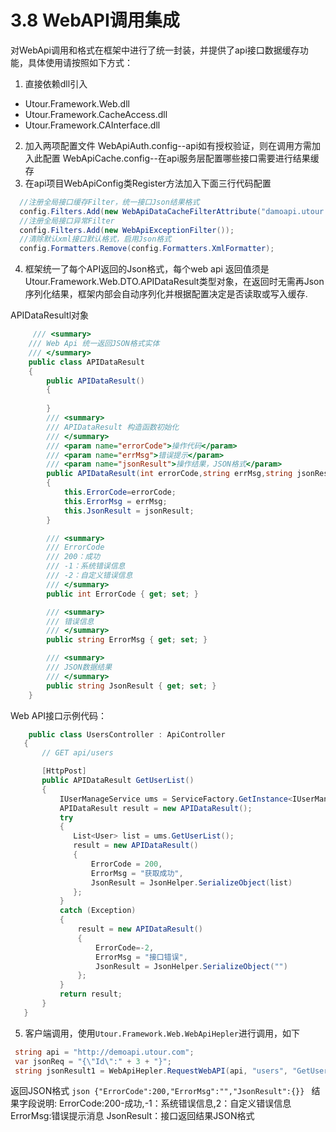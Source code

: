 # 3.8 WebAPI调用集成
对WebApi调用和格式在框架中进行了统一封装，并提供了api接口数据缓存功能，具体使用请按照如下方式：
1. 直接依赖dll引入
  - Utour.Framework.Web.dll
  - Utour.Framework.CacheAccess.dll
  - Utour.Framework.CAInterface.dll
2. 加入两项配置文件
   WebApiAuth.config--api如有授权验证，则在调用方需加入此配置
   WebApiCache.config--在api服务层配置哪些接口需要进行结果缓存
3. 在api项目WebApiConfig类Register方法加入下面三行代码配置
```C#
  //注册全局接口缓存Filter，统一接口Json结果格式
  config.Filters.Add(new WebApiDataCacheFilterAttribute("damoapi.utour.com"));
  //注册全局接口异常Filter
  config.Filters.Add(new WebApiExceptionFilter());
  //清除默认xml接口默认格式，启用Json格式
  config.Formatters.Remove(config.Formatters.XmlFormatter);
 ```
4. 框架统一了每个API返回的Json格式，每个web api 返回值须是Utour.Framework.Web.DTO.APIDataResult类型对象，在返回时无需再Json序列化结果，框架内部会自动序列化并根据配置决定是否读取或写入缓存.

  APIDataResultl对象
```C#
     /// <summary>
    /// Web Api 统一返回JSON格式实体
    /// </summary>
    public class APIDataResult
    {
        public APIDataResult()
        { 
        
        }
        /// <summary>
        /// APIDataResult 构造函数初始化
        /// </summary>
        /// <param name="errorCode">操作代码</param>
        /// <param name="errMsg">错误提示</param>
        /// <param name="jsonResult">操作结果，JSON格式</param>
        public APIDataResult(int errorCode,string errMsg,string jsonResult)
        {
            this.ErrorCode=errorCode;
            this.ErrorMsg = errMsg;
            this.JsonResult = jsonResult;
        }

        /// <summary>
        /// ErrorCode
        /// 200：成功
        /// -1：系统错误信息
        /// -2：自定义错误信息
        /// </summary>
        public int ErrorCode { get; set; }

        /// <summary>
        /// 错误信息
        /// </summary>
        public string ErrorMsg { get; set; }

        /// <summary>
        /// JSON数据结果
        /// </summary>
        public string JsonResult { get; set; }
    }
 ```
 Web API接口示例代码：
 ```C#
     public class UsersController : ApiController
    {
        // GET api/users

        [HttpPost]
        public APIDataResult GetUserList()
        {
            IUserManageService ums = ServiceFactory.GetInstance<IUserManageService>();
            APIDataResult result = new APIDataResult();
            try
            {
               List<User> list = ums.GetUserList();
               result = new APIDataResult()
               {
                   ErrorCode = 200,
                   ErrorMsg = "获取成功",
                   JsonResult = JsonHelper.SerializeObject(list)
               };
            }
            catch (Exception)
            {
                result = new APIDataResult()
                {
                    ErrorCode=-2,
                    ErrorMsg = "接口错误",
                    JsonResult = JsonHelper.SerializeObject("")
                };
            }
            return result;
        }
    }
 ```
 
5. 客户端调用，使用```Utour.Framework.Web.WebApiHepler```进行调用，如下

  ```C# 
   string api = "http://demoapi.utour.com";
   var jsonReq = "{\"Id\":" + 3 + "}";
   string jsonResult1 = WebApiHepler.RequestWebAPI(api, "users", "GetUserById", jsonReq , true);
   ```
   返回JSON格式
    ```json
    {"ErrorCode":200,"ErrorMsg":"","JsonResult":{}}
    ```
    结果字段说明:
      ErrorCode:200-成功,-1：系统错误信息,2：自定义错误信息
      ErrorMsg:错误提示消息
      JsonResult：接口返回结果JSON格式
